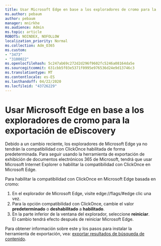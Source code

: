 ```yaml
---
title: Usar Microsoft Edge en base a los exploradores de cromo para la exportación de eDiscovery
ms.author: pebaum
author: pebaum
manager: mnirkhe
ms.audience: Admin
ms.topic: article
ROBOTS: NOINDEX, NOFOLLOW
localization_priority: Normal
ms.collection: Adm_O365
ms.custom:
- "3473"
- "3100022"
ms.openlocfilehash: 5c247ab69c272d2d296f9602fc5246a08164da5e
ms.sourcegitcommit: 631cbb5f03e5371f0995e976536d24e9d13746c3
ms.translationtype: MT
ms.contentlocale: es-ES
ms.lasthandoff: 04/22/2020
ms.locfileid: "43726229"
---
```

# <a name="using-microsoft-edge-based-on-chromium-browsers-for-ediscovery-export"></a>Usar Microsoft Edge en base a los exploradores de cromo para la exportación de eDiscovery

Debido a un cambio reciente, los exploradores de Microsoft Edge ya no tendrán la compatibilidad con ClickOnce habilitada de forma predeterminada. Para seguir usando la herramienta de exportación de exhibición de documentos electrónicos 365 de Microsoft, tendrá que usar Microsoft Internet Explorer o habilitar la compatibilidad con ClickOnce en Microsoft Edge. 

Para habilitar la compatibilidad con ClickOnce en Microsoft Edge basada en cromo: 
1. En el explorador de Microsoft Edge, visite edge://flags/#edge clic una vez.
2. Para la opción compatibilidad con ClickOnce, cambie el valor **predeterminado** o **deshabilitado** a **habilitado**. 
3. En la parte inferior de la ventana del explorador, seleccione **reiniciar**. <br>
 El cambio tendrá efecto después de reiniciar Microsoft Edge. 

Para obtener información sobre este y los pasos para instalar la herramienta de exportación, vea: [exportar resultados de búsqueda de contenido](https://docs.microsoft.com/microsoft-365/compliance/export-search-results).